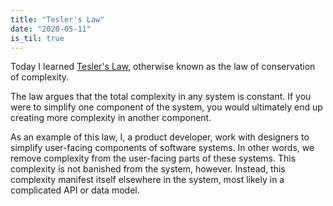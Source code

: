 ```yaml
---
title: "Tesler's Law"
date: "2020-05-11"
is_til: true
---
```


Today I learned [Tesler's Law](https://lawsofux.com/teslers-law), otherwise known as the law of conservation of complexity.

The law argues that the total complexity in any system is constant. If you were to simplify one component of the system, you would ultimately end up creating more complexity in another component.

As an example of this law, I, a product developer, work with designers to simplify user-facing components of software systems. In other words, we remove complexity from the user-facing parts of these systems. This complexity is not banished from the system, however. Instead, this complexity manifest itself elsewhere in the system, most likely in a complicated API or data model.
